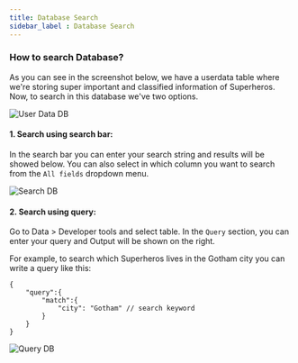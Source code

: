 ```yaml
---
title: Database Search
sidebar_label : Database Search
---
```


### How to search Database?

As you can see in the screenshot below, we have a userdata table where we're storing super important and classified information of Superheros. Now, to search in this database we've two options.

![User Data DB](https://cdn.yellowmessenger.com/IayOU3SuI8Q01616761692169.png)

#### **1. Search using search bar:**

In the search bar you can enter your search string and results will be showed below. You can also select in which column you want to search from the `All fields` dropdown menu.

![Search DB](https://cdn.yellowmessenger.com/yloJuXwtyJz21616761857240.png)

#### **2. Search using query:**

Go to Data > Developer tools and select table. In the `Query` section, you can enter your query and Output will be shown on the right.

For example, to search which Superheros lives in the Gotham city you can write a query like this:

```
{
    "query":{
        "match":{
            "city": "Gotham" // search keyword
        }
    }
}
```
![Query DB](https://cdn.yellowmessenger.com/KqGlwDEAuqhj1616761866852.png)

